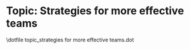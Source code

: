 Topic: Strategies for more effective teams
==========================================

\dotfile topic_strategies for more effective teams.dot